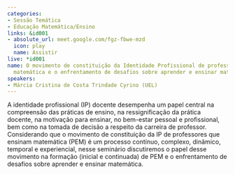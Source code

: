 ```yaml
---
categories:
- Sessão Temática
- Educação Matemática/Ensino
links: &id001
- absolute_url: meet.google.com/fgz-fbwe-mzd
  icon: play
  name: Assistir
live: *id001
name: O movimento de constituição da Identidade Profissional de professores que ensinam
  matemática e o enfrentamento de desafios sobre aprender e ensinar matemática
speakers:
- Márcia Cristina de Costa Trindade Cyrino (UEL)
---
```


A identidade profissional (IP) docente desempenha um papel central na compreensão das práticas de ensino, na ressignificação da prática docente, na motivação para ensinar, no bem-estar pessoal e profissional, bem como na tomada de decisão a respeito da carreira de professor. Considerando que o movimento de constituição da IP de professores que ensinam matemática (PEM) é um processo contínuo, complexo, dinâmico, temporal e experiencial, nesse seminário discutiremos o papel desse movimento na formação (inicial e continuada) de PEM e o enfrentamento de desafios sobre aprender e ensinar matemática.